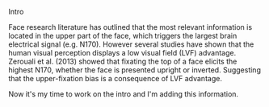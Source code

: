 Intro

Face research literature has outlined that the most relevant information is located in the upper part of the face, which triggers the largest brain electrical signal (e.g. N170). However several studies have shown that the human visual perception displays a low visual field (LVF) advantage. Zerouali et al. (2013) showed that fixating the top of a face elicits the highest N170, whether the face is presented upright or inverted. Suggesting that the upper-fixation bias is a consequence of LVF advantage.


Now it's my time to work on the intro and I'm adding this information.
